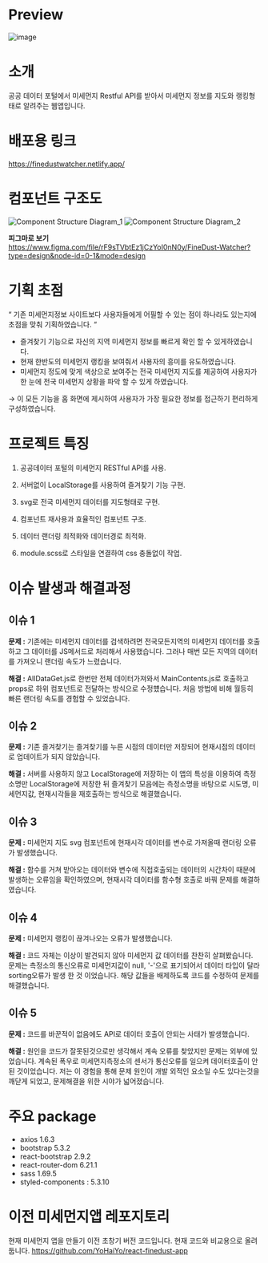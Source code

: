 # Preview 
![image](https://github.com/YoHaiYo/react-finedust-app-rebuild/assets/124754510/f69a50da-b968-4362-912a-a673df19d5fd)

# 소개 
공공 데이터 포털에서 미세먼지 Restful API를 받아서 미세먼지 정보를 지도와 랭킹형태로 알려주는 웹앱입니다. 

# 배포용 링크
https://finedustwatcher.netlify.app/

# 컴포넌트 구조도
![Component Structure Diagram_1](https://github.com/YoHaiYo/react-finedust-app-rebuild/assets/124754510/e65ed07d-57e6-4f08-9e6e-0967a8a128f4)
![Component Structure Diagram_2](https://github.com/YoHaiYo/react-finedust-app-rebuild/assets/124754510/25098113-8c21-4c77-beae-db615aef26d8)

**피그마로 보기**
https://www.figma.com/file/rF9sTVbtEz1jCzYoI0nN0y/FineDust-Watcher?type=design&node-id=0-1&mode=design

# 기획 초점
“ 기존 미세먼지정보 사이트보다 사용자들에게 어필할 수 있는 점이 하나라도 있는지에 초점을 맞춰 기획하였습니다. “
- 즐겨찾기 기능으로 자신의 지역 미세먼지 정보를 빠르게 확인 할 수 있게하였습니다.
- 현재 한반도의 미세먼지 랭킹을 보여줘서 사용자의 흥미를 유도하였습니다.
- 미세먼지 정도에 맞게 색상으로 보여주는 전국 미세먼지 지도를 제공하여 사용자가 한 눈에 전국 미세먼지 상황을 파악 할 수 있게 하였습니다.

→ 이 모든 기능을 홈 화면에 제시하여 사용자가 가장 필요한 정보를 접근하기 편리하게 구성하였습니다.

# 프로젝트 특징
1. 공공데이터 포털의 미세먼지 RESTful API를 사용.

2. 서버없이 LocalStorage를 사용하여 즐겨찾기 기능 구현.

3. svg로 전국 미세먼지 데이터를 지도형태로 구현.

4. 컴포넌트 재사용과 효율적인 컴포넌트 구조.

5. 데이터 랜더링 최적화와 데이터경로 최적화.

6. module.scss로 스타일을 연결하여 css 충돌없이 작업.

# 이슈 발생과 해결과정
## 이슈 1 
**문제 :** 기존에는 미세먼지 데이터를 검색하려면 전국모든지역의 미세먼지 데이터를 호출하고 그 데이터를 JS메서드로 처리해서 사용했습니다. 
그러나 매번 모든 지역의 데이터를 가져오니 랜더링 속도가 느렸습니다.

**해결 :** AllDataGet.js로 한번만 전체 데이터가져와서 MainContents.js로 호출하고 props로 하위 컴포넌트로 전달하는 방식으로 수정헀습니다.
처음 방법에 비해 월등히 빠른 랜더링 속도를 경험할 수 있었습니다.

## 이슈 2 
**문제 :** 기존 즐겨찾기는 즐겨찾기를 누른 시점의 데이터만 저장되어 현재시점의 데이터로 업데이트가 되지 않았습니다.

**해결 :** 서버를 사용하지 않고 LocalStorage에 저장하는 이 앱의 특성을 이용하여 측정소명만 LocalStorage에 저장한 뒤 즐겨찾기 모음에는
측정소명을 바탕으로 시도명, 미세먼지값, 현재시각들을 재호출하는 방식으로 해결했습니다.

## 이슈 3 
**문제 :** 미세먼지 지도 svg 컴포넌트에 현재시각 데이터를 변수로 가져올때 랜더링 오류가 발생했습니다.

**해결 :**
함수를 거쳐 받아오는 데이터와 변수에 직접호출되는 데이터의 시간차이 때문에 발생하는 오류임을 확인하였으며, 현재시각 데이터를 
함수형 호출로 바꿔 문제를 해결하였습니다.

## 이슈 4 
**문제 :** 미세먼지 랭킹이 끊겨나오는 오류가 발생했습니다.

**해결 :** 코드 자체는 이상이 발견되지 않아 미세먼지 값 데이터를 찬찬히 살펴봤습니다. 문제는 측정소의 통신오류로 미세먼지값이 null, '-'으로 
표기되어서 데이터 타입이 달라 sorting오류가 발생 한 것 이었습니다. 해당 값들을 배제하도록 코드를 수정하여 문제를 해결했습니다.

## 이슈 5
**문제 :** 코드를 바꾼적이 없음에도 API로 데이터 호출이 안되는 사태가 발생했습니다.

**해결 :** 원인을 코드가 잘못된것으로만 생각해서 계속 오류를 찾았지만 문제는 외부에 있었습니다. 
계속된 폭우로 미세먼지측정소의 센서가 통신오류를 일으켜 데이터호출이 안된 것이었습니다. 
저는 이 경험을 통해 문제 원인이 개발 외적인 요소일 수도 있다는것을 깨닫게 되었고, 문제해결을 위한 시야가 넓어졌습니다.

# 주요 package
- axios 1.6.3
- bootstrap 5.3.2
- react-bootstrap 2.9.2
- react-router-dom 6.21.1
- sass 1.69.5
- styled-components : 5.3.10

# 이전 미세먼지앱 레포지토리
현재 미세먼지 앱을 만들기 이전 초창기 버전 코드입니다.
현재 코드와 비교용으로 올려둡니다.
https://github.com/YoHaiYo/react-finedust-app
